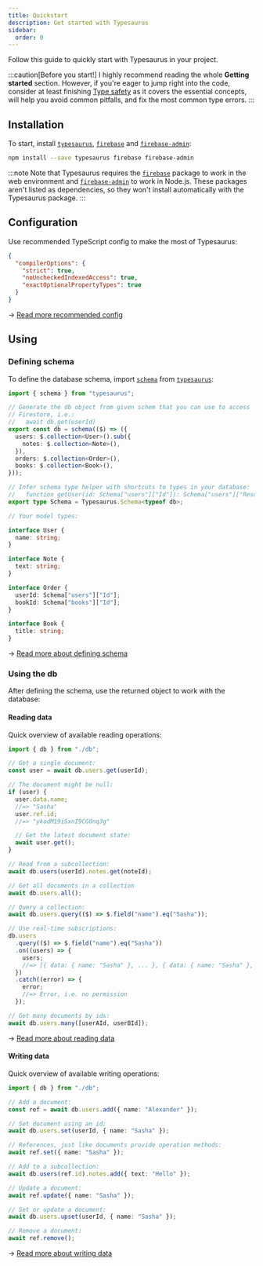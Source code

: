 ```yaml
---
title: Quickstart
description: Get started with Typesaurus
sidebar:
  order: 0
---
```


Follow this guide to quickly start with Typesaurus in your project.

:::caution[Before you start!]
I highly recommend reading the whole **Getting started** section. However, if you're eager to jump right into the code, consider at least finishing [Type safety](/get-started/type-safety/) as it covers the essential concepts, will help you avoid common pitfalls, and fix the most common type errors.
:::

## Installation

To start, install [`typesaurus`], [`firebase`] and [`firebase-admin`]:

```bash
npm install --save typesaurus firebase firebase-admin
```

:::note
Note that Typesaurus requires the [`firebase`] package to work in the web environment and [`firebase-admin`] to work in Node.js. These packages aren't listed as dependencies, so they won't install automatically with the Typesaurus package.
:::

## Configuration

Use recommended TypeScript config to make the most of Typesaurus:

```json
{
  "compilerOptions": {
    "strict": true,
    "noUncheckedIndexedAccess": true,
    "exactOptionalPropertyTypes": true
  }
}
```

→ [Read more recommended config](/get-started/type-safety/#recommended-config)

## Using

### Defining schema

To define the database schema, import [`schema`] from [`typesaurus`]:

```ts
import { schema } from "typesaurus";

// Generate the db object from given schem that you can use to access
// Firestore, i.e.:
//   await db.get(userId)
export const db = schema(($) => ({
  users: $.collection<User>().sub({
    notes: $.collection<Note>(),
  }),
  orders: $.collection<Order>(),
  books: $.collection<Book>(),
}));

// Infer schema type helper with shortcuts to types in your database:
//   function getUser(id: Schema["users"]["Id"]): Schema["users"]["Result"]
export type Schema = Typesaurus.Schema<typeof db>;

// Your model types:

interface User {
  name: string;
}

interface Note {
  text: string;
}

interface Order {
  userId: Schema["users"]["Id"];
  bookId: Schema["books"]["Id"];
}

interface Book {
  title: string;
}
```

→ [Read more about defining schema](/get-started/schema/)

### Using the db

After defining the schema, use the returned object to work with the database:

#### Reading data

Quick overview of available reading operations:

```ts
import { db } from "./db";

// Get a single document:
const user = await db.users.get(userId);

// The document might be null:
if (user) {
  user.data.name;
  //=> "Sasha"
  user.ref.id;
  //=> "ykodM19iSxnI9CG0nq3g"

  // Get the latest document state:
  await user.get();
}

// Read from a subcollection:
await db.users(userId).notes.get(noteId);

// Get all documents in a collection
await db.users.all();

// Query a collection:
await db.users.query(($) => $.field("name").eq("Sasha"));

// Use real-time subscriptions:
db.users
  .query(($) => $.field("name").eq("Sasha"))
  .on((users) => {
    users;
    //=> [{ data: { name: "Sasha" }, ... }, { data: { name: "Sasha" }, ... }]
  })
  .catch((error) => {
    error;
    //=> Error, i.e. no permission
  });

// Get many documents by ids:
await db.users.many([userAId, userBId]);
```

→ [Read more about reading data](/get-started/reading/)

#### Writing data

Quick overview of available writing operations:

```ts
import { db } from "./db";

// Add a document:
const ref = await db.users.add({ name: "Alexander" });

// Set document using an id:
await db.users.set(userId, { name: "Sasha" });

// References, just like documents provide operation methods:
await ref.set({ name: "Sasha" });

// Add to a subcollection:
await db.users(ref.id).notes.add({ text: "Hello" });

// Update a document:
await ref.update({ name: "Sasha" });

// Set or update a document:
await db.users.upset(userId, { name: "Sasha" });

// Remove a document:
await ref.remove();
```

→ [Read more about writing data](/get-started/writing/)

[`typesaurus`]: https://www.npmjs.com/package/typesaurus
[`firebase-admin`]: https://www.npmjs.com/package/firebase-admin
[`firebase`]: https://www.npmjs.com/package/firebase
[`schema`]: /api/schema
